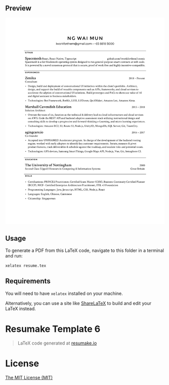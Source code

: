 
## Preview
![resume](./resume.jpg)

## Usage
To generate a PDF from this LaTeX code, navigate to this folder in a terminal and run:

    xelatex resume.tex

## Requirements
You will need to have `xelatex` installed on your machine.

Alternatively, you can use a site like [ShareLaTeX](https://sharelatex.com) to build and edit your LaTeX instead.

# Resumake Template 6
> LaTeX code generated at [resumake.io](https://resumake.io)

# License

[The MIT License (MIT)](http://opensource.org/licenses/MIT)